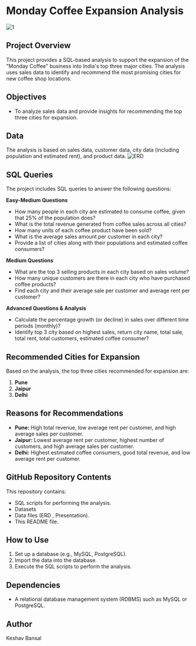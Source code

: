 #   Monday Coffee Expansion Analysis
![1](https://github.com/user-attachments/assets/ed3c91fe-83f4-4cde-8ca2-f652e57009f4)


##   Project Overview

This project provides a SQL-based analysis to support the expansion of the "Monday Coffee" business into India's top three major cities. The analysis uses sales data to identify and recommend the most promising cities for new coffee shop locations.

##   Objectives

* To analyze sales data and provide insights for recommending the top three cities for expansion.

##   Data

The analysis is based on sales data, customer data, city data (including population and estimated rent), and product data.
![ERD](https://github.com/user-attachments/assets/920f01be-843d-4e08-9e35-b96aad9b62f7)


##   SQL Queries

The project includes SQL queries to answer the following questions:

**Easy-Medium Questions**

* How many people in each city are estimated to consume coffee, given that 25% of the population does?
* What is the total revenue generated from coffee sales across all cities?
* How many units of each coffee product have been sold?
* What is the average sales amount per customer in each city?
* Provide a list of cities along with their populations and estimated coffee consumers?

**Medium Questions**

* What are the top 3 selling products in each city based on sales volume?
* How many unique customers are there in each city who have purchased coffee products?
* Find each city and their average sale per customer and average rent per customer?

**Advanced Questions & Analysis**

* Calculate the percentage growth (or decline) in sales over different time periods (monthly)?
* Identify top 3 city based on highest sales, return city name, total sale, total rent, total customers, estimated coffee consumer?

##   Recommended Cities for Expansion

Based on the analysis, the top three cities recommended for expansion are:

1.  **Pune**
2.  **Jaipur**
3.  **Delhi**

##   Reasons for Recommendations

* **Pune:** High total revenue, low average rent per customer, and high average sales per customer.
* **Jaipur:** Lowest average rent per customer, highest number of customers, and high average sales per customer.
* **Delhi:** Highest estimated coffee consumers, good total revenue, and low average rent per customer.

##   GitHub Repository Contents

This repository contains:

* SQL scripts for performing the analysis.
* Datasets
* Data files (ERD , Presentation).
* This README file.

##   How to Use

1.  Set up a database (e.g., MySQL, PostgreSQL).
2.  Import the data into the database.
3.  Execute the SQL scripts to perform the analysis.

##   Dependencies

* A relational database management system (RDBMS) such as MySQL or PostgreSQL.

##   Author

Keshav Bansal
